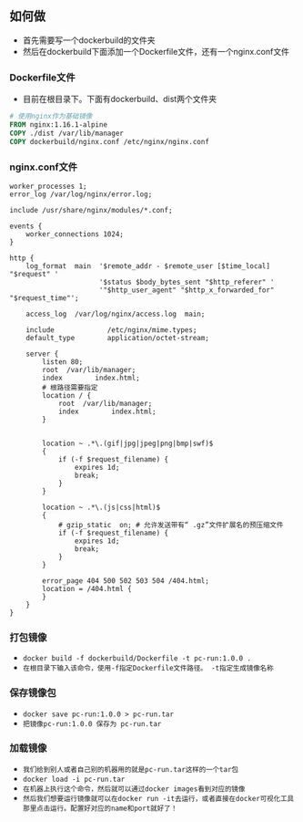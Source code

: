 ## 如何做
* 首先需要写一个dockerbuild的文件夹
* 然后在dockerbuild下面添加一个Dockerfile文件，还有一个nginx.conf文件

### Dockerfile文件
* 目前在根目录下。下面有dockerbuild、dist两个文件夹
```dockerfile
# 使用nginx作为基础镜像
FROM nginx:1.16.1-alpine
COPY ./dist /var/lib/manager
COPY dockerbuild/nginx.conf /etc/nginx/nginx.conf
```

### nginx.conf文件
```text
worker_processes 1;
error_log /var/log/nginx/error.log;

include /usr/share/nginx/modules/*.conf;

events {
    worker_connections 1024;
}

http {
    log_format  main  '$remote_addr - $remote_user [$time_local] "$request" '
                      '$status $body_bytes_sent "$http_referer" '
                      '"$http_user_agent" "$http_x_forwarded_for" "$request_time"';

    access_log  /var/log/nginx/access.log  main;

    include             /etc/nginx/mime.types;
    default_type        application/octet-stream;

    server {
        listen 80;
        root  /var/lib/manager;
        index        index.html;
        # 根路径需要指定
        location / {
            root  /var/lib/manager;
            index        index.html;
        }


        location ~ .*\.(gif|jpg|jpeg|png|bmp|swf)$
        {
            if (-f $request_filename) {
                expires 1d;
                break;
            }
        }

        location ~ .*\.(js|css|html)$
        {
            # gzip_static  on; # 允许发送带有“ .gz”文件扩展名的预压缩文件
            if (-f $request_filename) {
                expires 1d;
                break;
            }
        }

        error_page 404 500 502 503 504 /404.html;
        location = /404.html {
        }
    }
}
```

### 打包镜像
* `docker build -f dockerbuild/Dockerfile -t pc-run:1.0.0 .`
* `在根目录下输入该命令，使用-f指定Dockerfile文件路径。 -t指定生成镜像名称`

### 保存镜像包
* `docker save pc-run:1.0.0 > pc-run.tar`
* `把镜像pc-run:1.0.0 保存为 pc-run.tar`

### 加载镜像
* `我们给到别人或者自己别的机器用的就是pc-run.tar这样的一个tar包`
* `docker load -i pc-run.tar`
* `在机器上执行这个命令，然后就可以通过docker images看到对应的镜像`
* `然后我们想要运行镜像就可以在docker run -it去运行，或者直接在docker可视化工具那里点击运行。配置好对应的name和port就好了！`
